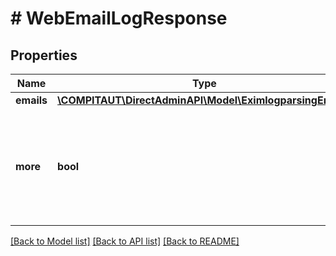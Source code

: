 # # WebEmailLogResponse

## Properties

Name | Type | Description | Notes
------------ | ------------- | ------------- | -------------
**emails** | [**\COMPITAUT\DirectAdminAPI\Model\EximlogparsingEmail[]**](EximlogparsingEmail.md) |  |
**more** | **bool** | More reports that more emails exist in given time frame but internal limit was hit. |

[[Back to Model list]](../../README.md#models) [[Back to API list]](../../README.md#endpoints) [[Back to README]](../../README.md)
